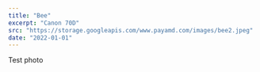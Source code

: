 ```yaml
---
title: "Bee"
excerpt: "Canon 70D"
src: "https://storage.googleapis.com/www.payamd.com/images/bee2.jpeg"
date: "2022-01-01"
---
```


Test photo